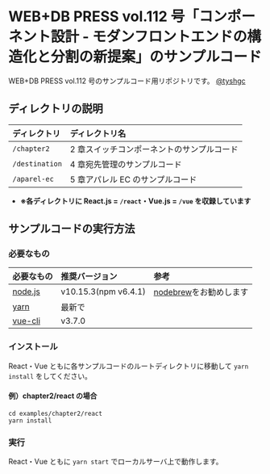 # WEB+DB PRESS vol.112 号「コンポーネント設計 - モダンフロントエンドの構造化と分割の新提案」のサンプルコード

WEB+DB PRESS vol.112 号のサンプルコード用リポジトリです。
[@tyshgc](https://twitter.com/tyshgc)

## ディレクトリの説明

| ディレクトリ   | ディレクトリ名                             |
| :------------- | :----------------------------------------- |
| `/chapter2`    | 2 章スイッチコンポーネントのサンプルコード |
| `/destination` | 4 章宛先管理のサンプルコード               |
| `/aparel-ec`   | 5 章アパレル EC のサンプルコード           |

- **※各ディレクトリに React.js = `/react`・Vue.js = `/vue` を収録しています**

## サンプルコードの実行方法

### 必要なもの

| 必要なもの                        | 推奨バージョン       | 参考                                                           |
| :-------------------------------- | :------------------- | :------------------------------------------------------------- |
| [node.js](https://nodejs.org/ja/) | v10.15.3(npm v6.4.1) | [nodebrew](https://github.com/hokaccha/nodebrew)をお勧めします |
| [yarn](https://yarnpkg.com/en/)   | 最新で               |                                                                |
| [vue-cli](https://cli.vuejs.org/) | v3.7.0               |                                                                |

### インストール

React・Vue ともに各サンプルコードのルートディレクトリに移動して `yarn install` をしてください。

#### 例）chapter2/react の場合

```
cd examples/chapter2/react
yarn install
```

### 実行

React・Vue ともに `yarn start` でローカルサーバ上で動作します。
